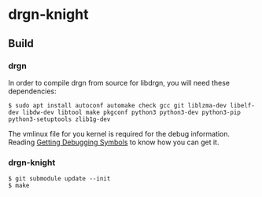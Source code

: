 # drgn-knight

## Build

### drgn

In order to compile drgn from source for libdrgn, you will need these dependencies:

```
$ sudo apt install autoconf automake check gcc git liblzma-dev libelf-dev libdw-dev libtool make pkgconf python3 python3-dev python3-pip python3-setuptools zlib1g-dev
```


The vmlinux file for you kernel is required for the debug information. Reading
[Getting Debugging Symbols](https://github.com/osandov/drgn/blob/main/docs/getting_debugging_symbols.rst)
to know how you can get it.

### drgn-knight

```
$ git submodule update --init
$ make
```
